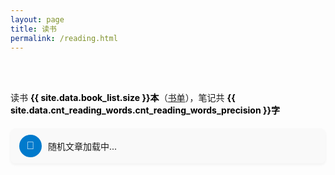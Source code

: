 ```yaml
---
layout: page
title: 读书
permalink: /reading.html
---
```


<div id="sidebar_type" class="reading"></div>
<br>
<object data="/pages/trophy.svg" style="width: 100%;max-width: 550px;"></object>
<br>

<style>
.bold-black-text {
    font-weight: bold;
    color: #000;
}
</style>

读书 <span class="bold-black-text">{{ site.data.book_list.size }}本</span>（<a href="/BookList.html">书单</a>），笔记共 <span class="bold-black-text">{{ site.data.cnt_reading_words.cnt_reading_words_precision }}字</span>



<!-- ✅ 随机文章模块开始 -->
<style>
.random-container {
  display: flex;
  align-items: center;
  gap: 10px;
  background: #f9f9f9;
  padding: 10px 14px;
  border-radius: 8px;
  margin: 20px 0;
  box-shadow: 0 2px 4px rgba(0,0,0,0.05);
}

.random-btn {
  background-color: #007acc;
  color: white;
  border: none;
  border-radius: 50%;
  width: 36px;
  height: 36px;
  font-size: 1.2em;
  cursor: pointer;
  transition: transform 0.3s ease;
}

.random-btn:hover {
  background-color: #005fa3;
}

.random-btn.spin {
  animation: spin 0.6s linear;
}

@keyframes spin {
  0% { transform: rotate(0deg); }
  100% { transform: rotate(720deg); }
}

#randomResult a {
  color: #007acc;
  text-decoration: none;
  font-weight: 500;
}

#randomResult a:hover {
  text-decoration: underline;
}
</style>

<div class="random-container">
  <button class="random-btn" onclick="rollDiceAndRandom()">🎲</button>
  <div id="randomResult">随机文章加载中...</div>
</div>

<script>
function rollDiceAndRandom() {
  const btn = document.querySelector('.random-btn');
  btn.classList.add('spin');

  // 移除动画 class 以便下次点击可重新触发
  btn.addEventListener('animationend', () => {
    btn.classList.remove('spin');
  }, { once: true });

  // 触发 random
  window.dispatchEvent(new Event('sidebarDataLoaded'));
}

window.addEventListener('sidebarDataLoaded', function() {
  const type = window.guofei.sidebarType;
  const data = window.guofei.sidebarData;
  let posts = [];

  if (type === 'reading') {
    data.forEach(cat => {
      const [l1, l2List] = cat; // 解构一级类名和二级列表
      if (Array.isArray(l2List)) {
        posts = posts.concat(l2List);
      }
    });
  } else {
    data.forEach(cat => {
      const [tagName, postList] = cat; // 解构 tagName 和 posts 列表
      if (Array.isArray(postList)) {
        posts = posts.concat(postList);
      }
    });
  }

  if (posts.length === 0) {
    document.getElementById('randomResult').textContent = '未找到文章';
    return;
  }

  const post = posts[Math.floor(Math.random() * posts.length)];
  let title = '';
  let link = '';

  if (type === 'reading') {
    const [l3, cnt, h2List] = post; // 解构二级类名、计数、h2列表
    title = l3.replace('.md', '');
    link = '/reading/' + title + '.html';

    if (h2List && h2List.length > 0) {
      const randomH2 = h2List[Math.floor(Math.random() * h2List.length)];
      title += ' #' + randomH2;
      link += '#' + encodeURIComponent(randomH2);
    }
  } else {
    const [postTitle, url] = post; // 解构 title 和 url
    title = postTitle || '无标题';
    link = url || '#';
  }

  document.getElementById('randomResult').innerHTML = `<a href="${link}" target="_blank">${title}</a>`;
});
</script>


<!-- ✅ 随机文章模块结束 -->



<div id="all_books"></div>

<script>
window.addEventListener('sidebarDataLoaded', function() {
  const container = document.getElementById('all_books');
  const type = window.guofei.sidebarType;
  const data = window.guofei.sidebarData;
  container.innerHTML = '';

  data.forEach(item => {
      const [l1, l2List] = item; // 解构一级分类名和二级列表

      // 一级导航标题（板块）
      const h3 = document.createElement('h3');
      h3.textContent = l1;
      container.appendChild(h3);

      // 创建表格
      const table = document.createElement('table');
      table.innerHTML = `
        <thead>
          <tr>
            <th>板块</th>
            <th>条目</th>
          </tr>
        </thead>
      `;
      const tbody = document.createElement('tbody');

      // 遍历二级数据，每个子项对应一行
      l2List.forEach(subItem => {
        const [l3, cnt, h2List] = subItem; // 解构二级类名、字数、三级标题列表

        const tr = document.createElement('tr');

        // 第一列：文章链接及字数
        const td1 = document.createElement('td');
        const a1 = document.createElement('a');
        a1.href = `/reading/${l3}.html`;
        // 使用 innerHTML 来包含 sup 标签
        a1.innerHTML = `${l3}<sup class="wordcnt">${cnt}字</sup>`;
        td1.appendChild(a1);
        tr.appendChild(td1);

        // 第二列：h2标题列表，每个标题生成一个链接
        const td2 = document.createElement('td');
        // 将每个 h2 标题生成链接，使用 encodeURIComponent 编码参数
        const h2Links = (h2List || []).map(h2 => {
          return `<a href="/reading/${l3}.html#${encodeURIComponent(h2)}">${h2}</a>`;
        }).join('，');
        td2.innerHTML = h2Links;
        tr.appendChild(td2);

        tbody.appendChild(tr);
      });

      table.appendChild(tbody);
      container.appendChild(table);
    });
});


// fetch('/reading.json')
//   .then(response => response.json())
//   .then(data => {
//     const container = document.getElementById('all_books');

//     data.forEach(item => {
//       const [l1, l2List] = item; // 解构一级分类名和二级列表

//       // 一级导航标题（板块）
//       const h3 = document.createElement('h3');
//       h3.textContent = l1;
//       container.appendChild(h3);

//       // 创建表格
//       const table = document.createElement('table');
//       table.innerHTML = `
//         <thead>
//           <tr>
//             <th>板块</th>
//             <th>条目</th>
//           </tr>
//         </thead>
//       `;
//       const tbody = document.createElement('tbody');

//       // 遍历二级数据，每个子项对应一行
//       l2List.forEach(subItem => {
//         const [l3, cnt, h2List] = subItem; // 解构二级类名、字数、三级标题列表

//         const tr = document.createElement('tr');

//         // 第一列：文章链接及字数
//         const td1 = document.createElement('td');
//         const a1 = document.createElement('a');
//         a1.href = `/reading/${l3}.html`;
//         // 使用 innerHTML 来包含 sup 标签
//         a1.innerHTML = `${l3}<sup class="wordcnt">${cnt}字</sup>`;
//         td1.appendChild(a1);
//         tr.appendChild(td1);

//         // 第二列：h2标题列表，每个标题生成一个链接
//         const td2 = document.createElement('td');
//         // 将每个 h2 标题生成链接，使用 encodeURIComponent 编码参数
//         const h2Links = (h2List || []).map(h2 => {
//           // 可选：将下划线替换为空格显示
//           // const displayText = h2.replace('_', ' ');
//           // return `<a href="docs/${l1}/${l3}.md?id=${encodeURIComponent(h2)}">${displayText}</a>`;
//           return `<a href="/reading/${l3}.html#${encodeURIComponent(h2)}">${h2}</a>`;
//         }).join('，');
//         td2.innerHTML = h2Links;
//         tr.appendChild(td2);

//         tbody.appendChild(tr);
//       });

//       table.appendChild(tbody);
//       container.appendChild(table);
//     });
//   })
//   .catch(err => console.error('加载 JSON 失败：', err));
</script>
